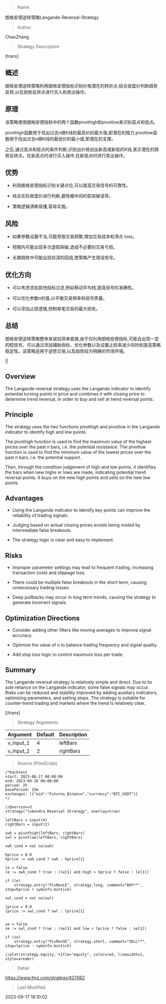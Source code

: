 
> Name

朗格安德逆转策略Langande-Reversal-Strategy

> Author

ChaoZhang

> Strategy Description

[trans]
## 概述

朗格安德逆转策略利用朗格安德指标识别价格潜在的转折点,结合收盘价判断趋势反转,以在趋势反转点进行买入和卖出操作。

## 原理

该策略使用朗格安德指标中的两个函数pivothigh和pivotlow来识别高点和低点。

pivothigh函数用于找出过去n根K线的最高价的最大值,即潜在的阻力;pivotlow函数用于找出过去n根K线的最低价的最小值,即潜在的支撑。

之后,通过高点和低点的条件判断,识别出价格创出新高或新低的K线,表示潜在的趋势反转点。在新高点时进行买入操作,在新低点时进行卖出操作。

## 优势

- 利用朗格安德指标识别关键点位,可以提高交易信号的可靠性。

- 结合实际收盘价进行判断,避免被中间的假突破误导。

- 策略逻辑清晰易懂,容易实施。

## 风险

- 如果参数设置不当,可能导致交易频繁,增加交易成本和滑点 loss。

- 短期内可能出现多次虚假突破,造成不必要的交易亏损。

- 长期趋势中可能出现较深的回调,使策略产生错误信号。

## 优化方向

- 可以考虑添加其他指标过滤,例如移动平均线,提高信号的准确性。

- 可以优化参数n的值,以平衡交易频率和信号质量。

- 可以添加止损逻辑,控制单笔交易的最大损失。

## 总结

朗格安德逆转策略整体来说较简单直接,由于仅利用朗格安德指标,可能会出现一定的假信号。可以通过添加辅助指标、优化参数以及设置止损来减少风险和提高策略稳定性。该策略适用于逆势交易,以及趋势较为明确的市场环境。

 ||


## Overview

The Langande reversal strategy uses the Langande indicator to identify potential turning points in price and combines it with closing price to determine trend reversal, in order to buy and sell at trend reversal points.

## Principle 

The strategy uses the two functions pivothigh and pivotlow in the Langande indicator to identify high and low points. 

The pivothigh function is used to find the maximum value of the highest prices over the past n bars, i.e. the potential resistance. The pivotlow function is used to find the minimum value of the lowest prices over the past n bars, i.e. the potential support.

Then, through the condition judgement of high and low points, it identifies the bars when new highs or lows are made, indicating potential trend reversal points. It buys on the new high points and sells on the new low points.

## Advantages

- Using the Langande indicator to identify key points can improve the reliability of trading signals.

- Judging based on actual closing prices avoids being misled by intermediate false breakouts. 

- The strategy logic is clear and easy to implement.

## Risks

- Improper parameter settings may lead to frequent trading, increasing transaction costs and slippage loss.

- There could be multiple false breakouts in the short term, causing unnecessary trading losses.

- Deep pullbacks may occur in long term trends, causing the strategy to generate incorrect signals.

## Optimization Directions 

- Consider adding other filters like moving averages to improve signal accuracy.

- Optimize the value of n to balance trading frequency and signal quality.

- Add stop loss logic to control maximum loss per trade.

## Summary

The Langande reversal strategy is relatively simple and direct. Due to its sole reliance on the Langande indicator, some false signals may occur. Risks can be reduced and stability improved by adding auxiliary indicators, optimizing parameters, and setting stops. The strategy is suitable for counter-trend trading and markets where the trend is relatively clear.

[/trans]

> Strategy Arguments



|Argument|Default|Description|
|----|----|----|
|v_input_1|4|leftBars|
|v_input_2|2|rightBars|


> Source (PineScript)

``` pinescript
/*backtest
start: 2023-08-17 00:00:00
end: 2023-09-16 00:00:00
period: 2h
basePeriod: 15m
exchanges: [{"eid":"Futures_Binance","currency":"BTC_USDT"}]
*/

//@version=3
strategy("lokendra Reversal Strategy", overlay=true)

leftBars = input(4)
rightBars = input(2)

swh = pivothigh(leftBars, rightBars)
swl = pivotlow(leftBars, rightBars)

swh_cond = not na(swh)

hprice = 0.0
hprice := swh_cond ? swh : hprice[1]

le = false
le := swh_cond ? true : (le[1] and high > hprice ? false : le[1])

if (le)
    strategy.entry("PivRevLE", strategy.long, comment="BUY**", stop=hprice + syminfo.mintick)

swl_cond = not na(swl)

lprice = 0.0
lprice := swl_cond ? swl : lprice[1]


se = false
se := swl_cond ? true : (se[1] and low < lprice ? false : se[1])

if (se)
    strategy.entry("PivRevSE", strategy.short, comment="SELL**", stop=lprice - syminfo.mintick)

//plot(strategy.equity, title="equity", color=red, linewidth=2, style=areabr)
```

> Detail

https://www.fmz.com/strategy/427062

> Last Modified

2023-09-17 18:10:02
